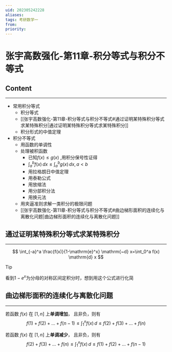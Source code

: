 ```yaml
---
uid: 202305242228
aliases: 
tags: 考研数学一 
from: 
priority: 
---
```

# 张宇高数强化-第11章-积分等式与积分不等式

## Content
---
- 常用积分等式
	- 积分等式
	- [[张宇高数强化-第11章-积分等式与积分不等式#通过证明某特殊积分等式求某特殊积分|通过证明某特殊积分等式求某特殊积分]]
	- 积分形式的中值定理
- 积分不等式
	- 用函数的单调性
	- 处理被积函数
		- 已知$f(x)\leq g(x)$ ,用积分保号性证得
		- $\int_{a}^{b} f(x) \, dx \leq \int_{a}^{b} g(x) \, dx , a<b$
		- 用拉格朗日中值定理
		- 用泰勒公式
		- 用放缩法
		- 用分部积分法
		- 用换元法
	- 用夹逼准则求解一类积分的极限问题
	- [[张宇高数强化-第11章-积分等式与积分不等式#曲边梯形面积的连续化与离散化问题|曲边梯形面积的连续化与离散化问题]]


## 通过证明某特殊积分等式求某特殊积分
---
$$
\int_{-a}^a \frac{f(x)}{1-\mathrm{e}^x} \mathrm{~d} x=\int_0^a f(x) \mathrm{d} x
$$

> [!tip] 
> 看到$1-e^{ x }$为分母的对称区间定积分时，想到用这个公式进行化简

## 曲边梯形面积的连续化与离散化问题
---
若函数 $f(x)$ 在 $[1,n]$ 上**单调增加**， 且非负，则有
$$
f(1) + f(2) + \dots + f(n-1) \leq \int_{1}^{n} f(x) \, d \leq f(2) + f(3) + \dots + f(n) 
$$

若函数 $f(x)$ 在 $[1,n]$ 上**单调减少**， 且非负，则有
$$
f(2) + f(3) + \dots + f(n) \leq \int_{1}^{n} f(x) \, d \leq f(1) + f(2) + \dots + f(n-1) 
$$
